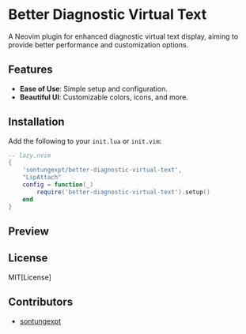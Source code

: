 # Better Diagnostic Virtual Text

A Neovim plugin for enhanced diagnostic virtual text display, aiming to provide better performance and customization options.

## Features

- **Ease of Use**: Simple setup and configuration.
- **Beautiful UI**: Customizable colors, icons, and more.

## Installation

Add the following to your `init.lua` or `init.vim`:

```lua
-- lazy.nvim
{
    'sontungexpt/better-diagnostic-virtual-text',
    "LspAttach"
    config = function(_)
        require('better-diagnostic-virtual-text').setup()
    end
}
```

## Preview

## License

MIT[License]

## Contributors

- [sontungexpt](https://github.com/sontungexpt)

